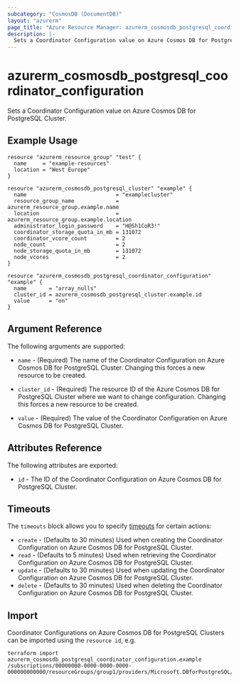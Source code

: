 ```yaml
---
subcategory: "CosmosDB (DocumentDB)"
layout: "azurerm"
page_title: "Azure Resource Manager: azurerm_cosmosdb_postgresql_coordinator_configuration"
description: |-
  Sets a Coordinator Configuration value on Azure Cosmos DB for PostgreSQL Cluster.
---
```


# azurerm_cosmosdb_postgresql_coordinator_configuration

Sets a Coordinator Configuration value on Azure Cosmos DB for PostgreSQL Cluster.

## Example Usage

```hcl
resource "azurerm_resource_group" "test" {
  name     = "example-resources"
  location = "West Europe"
}

resource "azurerm_cosmosdb_postgresql_cluster" "example" {
  name                            = "examplecluster"
  resource_group_name             = azurerm_resource_group.example.name
  location                        = azurerm_resource_group.example.location
  administrator_login_password    = "H@Sh1CoR3!"
  coordinator_storage_quota_in_mb = 131072
  coordinator_vcore_count         = 2
  node_count                      = 2
  node_storage_quota_in_mb        = 131072
  node_vcores                     = 2
}

resource "azurerm_cosmosdb_postgresql_coordinator_configuration" "example" {
  name       = "array_nulls"
  cluster_id = azurerm_cosmosdb_postgresql_cluster.example.id
  value      = "on"
}
```

## Argument Reference

The following arguments are supported:

* `name` - (Required) The name of the Coordinator Configuration on Azure Cosmos DB for PostgreSQL Cluster. Changing this forces a new resource to be created.

* `cluster_id` - (Required) The resource ID of the Azure Cosmos DB for PostgreSQL Cluster where we want to change configuration. Changing this forces a new resource to be created.

* `value` - (Required) The value of the Coordinator Configuration on Azure Cosmos DB for PostgreSQL Cluster.

## Attributes Reference

The following attributes are exported:

* `id` - The ID of the Coordinator Configuration on Azure Cosmos DB for PostgreSQL Cluster.

## Timeouts

The `timeouts` block allows you to specify [timeouts](https://www.terraform.io/language/resources/syntax#operation-timeouts) for certain actions:

* `create` - (Defaults to 30 minutes) Used when creating the Coordinator Configuration on Azure Cosmos DB for PostgreSQL Cluster.
* `read` - (Defaults to 5 minutes) Used when retrieving the Coordinator Configuration on Azure Cosmos DB for PostgreSQL Cluster.
* `update` - (Defaults to 30 minutes) Used when updating the Coordinator Configuration on Azure Cosmos DB for PostgreSQL Cluster.
* `delete` - (Defaults to 30 minutes) Used when deleting the Coordinator Configuration on Azure Cosmos DB for PostgreSQL Cluster.

## Import

Coordinator Configurations on Azure Cosmos DB for PostgreSQL Clusters can be imported using the `resource id`, e.g.

```shell
terraform import azurerm_cosmosdb_postgresql_coordinator_configuration.example /subscriptions/00000000-0000-0000-0000-000000000000/resourceGroups/group1/providers/Microsoft.DBforPostgreSQL/serverGroupsv2/cluster1/coordinatorConfigurations/array_nulls
```
